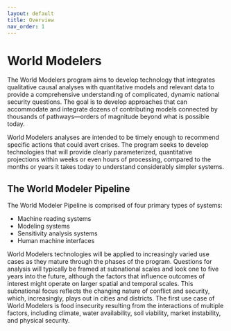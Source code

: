 ```yaml
---
layout: default
title: Overview
nav_order: 1
---
```


# World Modelers

The World Modelers program aims to develop technology that integrates qualitative causal analyses with quantitative models and relevant data to provide a comprehensive understanding of complicated, dynamic national security questions. The goal is to develop approaches that can accommodate and integrate dozens of contributing models connected by thousands of pathways—orders of magnitude beyond what is possible today.

World Modelers analyses are intended to be timely enough to recommend specific actions that could avert crises. The program seeks to develop technologies that will provide clearly parameterized, quantitative projections within weeks or even hours of processing, compared to the months or years it takes today to understand considerably simpler systems.

## The World Modeler Pipeline

The World Modeler Pipeline is comprised of four primary types of systems:

* Machine reading systems
* Modeling systems
* Sensitivity analysis systems
* Human machine interfaces 

World Modelers technologies will be applied to increasingly varied use cases as they mature through the phases of the program. Questions for analysis will typically be framed at subnational scales and look one to five years into the future, although the factors that influence outcomes of interest might operate on larger spatial and temporal scales. This subnational focus reflects the changing nature of conflict and security, which, increasingly, plays out in cities and districts. The first use case of World Modelers is food insecurity resulting from the interactions of multiple factors, including climate, water availability, soil viability, market instability, and physical security.
